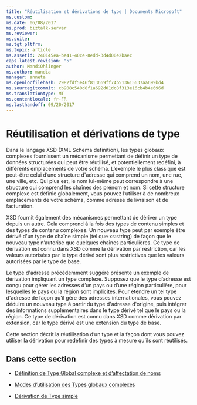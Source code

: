 ```yaml
---
title: "Réutilisation et dérivations de type | Documents Microsoft"
ms.custom: 
ms.date: 06/08/2017
ms.prod: biztalk-server
ms.reviewer: 
ms.suite: 
ms.tgt_pltfrm: 
ms.topic: article
ms.assetid: 240145ea-be41-40ce-8edd-3d4d00e2baec
caps.latest.revision: "5"
author: MandiOhlinger
ms.author: mandia
manager: anneta
ms.openlocfilehash: 2982fdf5e46f813669ff74b513615637aa699bd4
ms.sourcegitcommit: cb908c540d8f1a692d01dc8f313e16cb4b4e696d
ms.translationtype: MT
ms.contentlocale: fr-FR
ms.lasthandoff: 09/20/2017
---
```

# <a name="type-reuse-and-derivations"></a>Réutilisation et dérivations de type
Dans le langage XSD (XML Schema definition), les types globaux complexes fournissent un mécanisme permettant de définir un type de données structurées qui peut être réutilisé, et potentiellement redéfini, à différents emplacements de votre schéma. L’exemple le plus classique est peut-être celui d’une structure d'adresse qui comprend un nom, une rue, une ville, etc. Qui plus est, le nom lui-même peut correspondre à une structure qui comprend les chaînes des prénom et nom. Si cette structure complexe est définie globalement, vous pouvez l’utiliser à de nombreux emplacements de votre schéma, comme adresse de livraison et de facturation.  
  
 XSD fournit également des mécanismes permettant de dériver un type depuis un autre. Cela comprend à la fois des types de contenu simples et des types de contenu complexes. Un nouveau type peut par exemple être dérivé d'un type de chaîne simple (tel que xs:string) de façon que le nouveau type n’autorise que quelques chaînes particulières. Ce type de dérivation est connu dans XSD comme la dérivation par restriction, car les valeurs autorisées par le type dérivé sont plus restrictives que les valeurs autorisées par le type de base.  
  
 Le type d'adresse précédemment suggéré présente un exemple de dérivation impliquant un type complexe. Supposez que le type d’adresse est conçu pour gérer les adresses d’un pays ou d’une région particulière, pour lesquelles le pays ou la région sont implicites. Pour étendre un tel type d'adresse de façon qu’il gère des adresses internationales, vous pouvez déduire un nouveau type à partir du type d'adresse d'origine, puis intégrer des informations supplémentaires dans le type dérivé tel que le pays ou la région. Ce type de dérivation est connu dans XSD comme dérivation par extension, car le type dérivé est une extension du type de base.  
  
 Cette section décrit la réutilisation d’un type et la façon dont vous pouvez utiliser la dérivation pour redéfinir des types à mesure qu’ils sont réutilisés.  
  
## <a name="in-this-section"></a>Dans cette section  
  
-   [Définition de Type Global complexe et d’affectation de noms](../core/complex-global-type-definition-and-naming.md)  
  
-   [Modes d’utilisation des Types globaux complexes](../core/ways-to-use-complex-global-types.md)  
  
-   [Dérivation de Type simple](../core/simple-type-derivation.md)
